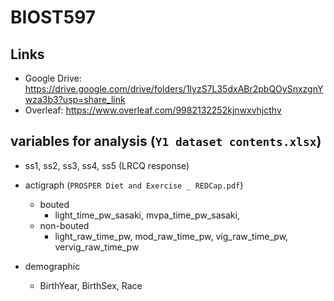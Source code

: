 # BIOST597


## Links

- Google Drive: https://drive.google.com/drive/folders/1lyzS7L35dxABr2pbQOySnxzgnYwza3b3?usp=share_link
- Overleaf: https://www.overleaf.com/9982132252kjnwxvhjcthv

## variables for analysis (`Y1 dataset contents.xlsx`)

- ss1, ss2, ss3, ss4, ss5 (LRCQ response)

- actigraph (`PROSPER Diet and Exercise _ REDCap.pdf`)
  - bouted
    - light_time_pw_sasaki, mvpa_time_pw_sasaki, 
  - non-bouted
    - light_raw_time_pw, mod_raw_time_pw, vig_raw_time_pw, vervig_raw_time_pw
    
- demographic
  - BirthYear, BirthSex, Race

